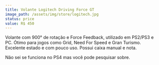 ```yaml
---
title: Volante Logitech Driving Force GT
image_path: /assets/img/store/logitech.jpg
status: price
value: R$ 450
---
```

Volante com 900° de rotação e Force Feedback, utilizado em PS2/PS3 e PC. Ótimo para jogos como Grid, Need For Speed e Gran Turismo. Excelente estado e com pouco uso. Possui caixa manual e nota.

Não sei se funciona no PS4 mas você pode pesquisar sobre.
